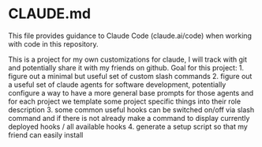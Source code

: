 # CLAUDE.md

This file provides guidance to Claude Code (claude.ai/code) when working with code in this repository.

This is a project for my own customizations for claude, I will track with git and potentially share it with my friends on github. Goal for this project: 1. figure out a minimal but useful set of custom slash commands 2. figure out a useful set of claude agents for software development, potentially configure a way to have a more general base prompts for those agents and for each project we template some project specific things into their role description 3. some common useful hooks can be switched on/off via slash command and if there is not already make a command to display currently deployed hooks / all available hooks 4. generate a setup script so that my friend can easily install